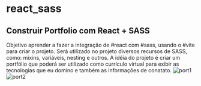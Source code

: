 # react_sass
## Construir Portfolio com React + SASS
Objetivo aprender a fazer a integração de #react com #sass, 
usando o #vite para criar o projeto. Será utilizado no
projeto diversos recursos de SASS, como: mixins, variáveis,
nesting e outros. A idéia do projeto é criar um portfólio que
poderá ser utilizado como currículo virtual para exibir as 
tecnologias que eu domino e também as informações de conatato.
![port1](https://user-images.githubusercontent.com/49313740/180668502-78833c3b-72ca-4fdd-b850-e3aeb52ac398.png)
![port2](https://user-images.githubusercontent.com/49313740/180668512-d1f85851-8102-4087-81e9-a5aa678f7c5e.png)
